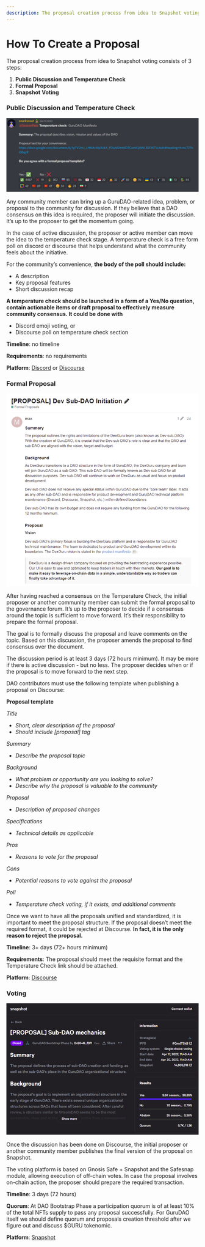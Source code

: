 ```yaml
---
description: The proposal creation process from idea to Snapshot voting consists of 3 steps
---
```


# How To Create a Proposal

The proposal creation process from idea to Snapshot voting consists of 3 steps:

1. **Public Discussion and Temperature Check**
2. **Formal Proposal**
3. **Snapshot** **Voting**

### **Public Discussion and Temperature Check**

![](<../.gitbook/assets/Untitled (1).png>)

Any community member can bring up a GuruDAO-related idea, problem, or proposal to the community for discussion. If they believe that a DAO consensus on this idea is required, the proposer will initiate the discussion. It’s up to the proposer to get the momentum going.

In the case of active discussion, the proposer or active member can move the idea to the temperature check stage. A temperature check is a free form poll on discord or discourse that helps understand what the community feels about the initiative.

For the community’s convenience, **the body of the poll should include:**

* A description
* Key proposal features
* Short discussion recap

**A temperature check should be launched in a form of a Yes/No question, contain actionable items or draft proposal to effectively measure community consensus. It could be done with**

* Discord emoji voting, or
* Discourse poll on temperature check section

**Timeline**: no timeline

**Requirements**: no requirements

**Platform**: [Discord](https://discord.com/channels/779159507967672360/958820909991477318) or [Discourse](https://gov.dex.guru/c/temperature-check/6)

### **Formal Proposal**

![Untitled](<../.gitbook/assets/Untitled (2).png>)

After having reached a consensus on the Temperature Check, the initial proposer or another community member can submit the formal proposal to the governance forum. It’s up to the proposer to decide if a consensus around the topic is sufficient to move forward. It’s their responsibility to prepare the formal proposal.

The goal is to formally discuss the proposal and leave comments on the topic. Based on this discussion, the proposer amends the proposal to find consensus over the document.

The discussion period is at least 3 days (72 hours minimum). It may be more if there is active discussion - but no less. The proposer decides when or if the proposal is to move forward to the next step.

DAO contributors must use the following template when publishing a proposal on Discourse:

**Proposal template**

_Title_

* _Short, clear description of the proposal_
* _Should include \[proposal] tag_

_Summary_

* _Describe the proposal topic_

_Background_

* _What problem or opportunity are you looking to solve?_
* _Describe why the proposal is valuable to the community_

_Proposal_

* _Description of proposed changes_

_Specifications_

* _Technical details as applicable_

_Pros_

* _Reasons to vote for the proposal_

_Cons_

* _Potential reasons to vote against the proposal_

_Poll_

* _Temperature check voting, if it exists, and additional comments_

Once we want to have all the proposals unified and standardized, it is important to meet the proposal structure. If the proposal doesn’t meet the required format, it could be rejected at Discourse. **In fact, it is the only reason to reject the proposal.**

**Timeline**: 3+ days (72+ hours minimum)

**Requirements**: The proposal should meet the requisite format and the Temperature Check link should be attached.

**Platform**: [Discourse](https://gov.dex.guru/c/proposals/5)

### **Voting**

![](<../.gitbook/assets/Untitled (3).png>)

Once the discussion has been done on Discourse, the initial proposer or another community member publishes the final version of the proposal on Snapshot.

The voting platform is based on Gnosis Safe + Snapshot and the Safesnap module, allowing execution of off-chain votes. In case the proposal involves on-chain action, the proposer should prepare the required transaction.

**Timeline**: 3 days (72 hours)

**Quorum**: At DAO Bootstrap Phase a participation quorum is of at least 10% of the total NFTs supply to pass any proposal successfully. For GuruDAO itself we should define quorum and proposals creation threshold after we figure out and discuss $GURU tokenomic.

**Platform**: [Snapshot](https://snapshot.org/#/thegurudao.eth)
